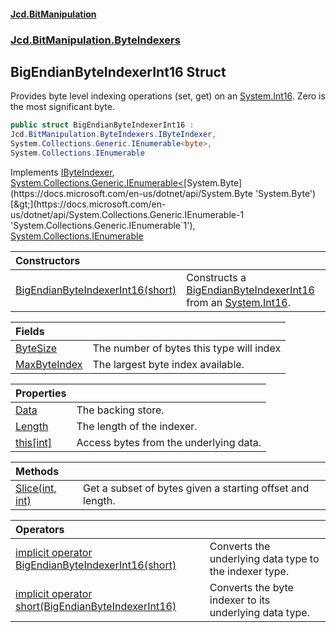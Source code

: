 #### [Jcd.BitManipulation](index.md 'index')
### [Jcd.BitManipulation.ByteIndexers](Jcd.BitManipulation.ByteIndexers.md 'Jcd.BitManipulation.ByteIndexers')

## BigEndianByteIndexerInt16 Struct

Provides byte level indexing operations (set, get) on
an [System.Int16](https://docs.microsoft.com/en-us/dotnet/api/System.Int16 'System.Int16'). Zero is the most significant
byte.

```csharp
public struct BigEndianByteIndexerInt16 :
Jcd.BitManipulation.ByteIndexers.IByteIndexer,
System.Collections.Generic.IEnumerable<byte>,
System.Collections.IEnumerable
```

Implements [IByteIndexer](Jcd.BitManipulation.ByteIndexers.IByteIndexer.md 'Jcd.BitManipulation.ByteIndexers.IByteIndexer'), [System.Collections.Generic.IEnumerable&lt;](https://docs.microsoft.com/en-us/dotnet/api/System.Collections.Generic.IEnumerable-1 'System.Collections.Generic.IEnumerable`1')[System.Byte](https://docs.microsoft.com/en-us/dotnet/api/System.Byte 'System.Byte')[&gt;](https://docs.microsoft.com/en-us/dotnet/api/System.Collections.Generic.IEnumerable-1 'System.Collections.Generic.IEnumerable`1'), [System.Collections.IEnumerable](https://docs.microsoft.com/en-us/dotnet/api/System.Collections.IEnumerable 'System.Collections.IEnumerable')

| Constructors                                                                                                                                                                                                                     |                                                                                                                                                                                                                                                                       |
|:---------------------------------------------------------------------------------------------------------------------------------------------------------------------------------------------------------------------------------|:----------------------------------------------------------------------------------------------------------------------------------------------------------------------------------------------------------------------------------------------------------------------|
| [BigEndianByteIndexerInt16(short)](Jcd.BitManipulation.ByteIndexers.BigEndianByteIndexerInt16.BigEndianByteIndexerInt16(short).md 'Jcd.BitManipulation.ByteIndexers.BigEndianByteIndexerInt16.BigEndianByteIndexerInt16(short)') | Constructs a [BigEndianByteIndexerInt16](Jcd.BitManipulation.ByteIndexers.BigEndianByteIndexerInt16.md 'Jcd.BitManipulation.ByteIndexers.BigEndianByteIndexerInt16') from an [System.Int16](https://docs.microsoft.com/en-us/dotnet/api/System.Int16 'System.Int16'). |

| Fields                                                                                                                                                               |                                          |
|:---------------------------------------------------------------------------------------------------------------------------------------------------------------------|:-----------------------------------------|
| [ByteSize](Jcd.BitManipulation.ByteIndexers.BigEndianByteIndexerInt16.ByteSize.md 'Jcd.BitManipulation.ByteIndexers.BigEndianByteIndexerInt16.ByteSize')             | The number of bytes this type will index |
| [MaxByteIndex](Jcd.BitManipulation.ByteIndexers.BigEndianByteIndexerInt16.MaxByteIndex.md 'Jcd.BitManipulation.ByteIndexers.BigEndianByteIndexerInt16.MaxByteIndex') | The largest byte index available.        |

| Properties                                                                                                                                                  |                                        |
|:------------------------------------------------------------------------------------------------------------------------------------------------------------|:---------------------------------------|
| [Data](Jcd.BitManipulation.ByteIndexers.BigEndianByteIndexerInt16.Data.md 'Jcd.BitManipulation.ByteIndexers.BigEndianByteIndexerInt16.Data')                | The backing store.                     |
| [Length](Jcd.BitManipulation.ByteIndexers.BigEndianByteIndexerInt16.Length.md 'Jcd.BitManipulation.ByteIndexers.BigEndianByteIndexerInt16.Length')          | The length of the indexer.             |
| [this[int]](Jcd.BitManipulation.ByteIndexers.BigEndianByteIndexerInt16.this[int].md 'Jcd.BitManipulation.ByteIndexers.BigEndianByteIndexerInt16.this[int]') | Access bytes from the underlying data. |

| Methods                                                                                                                                                                      |                                                           |
|:-----------------------------------------------------------------------------------------------------------------------------------------------------------------------------|:----------------------------------------------------------|
| [Slice(int, int)](Jcd.BitManipulation.ByteIndexers.BigEndianByteIndexerInt16.Slice(int,int).md 'Jcd.BitManipulation.ByteIndexers.BigEndianByteIndexerInt16.Slice(int, int)') | Get a subset of bytes given a starting offset and length. |

| Operators                                                                                                                                                                                                                                                                                                                                   |                                                        |
|:--------------------------------------------------------------------------------------------------------------------------------------------------------------------------------------------------------------------------------------------------------------------------------------------------------------------------------------------|:-------------------------------------------------------|
| [implicit operator BigEndianByteIndexerInt16(short)](Jcd.BitManipulation.ByteIndexers.BigEndianByteIndexerInt16.op_ImplicitJcd.BitManipulation.ByteIndexers.BigEndianByteIndexerInt16(short).md 'Jcd.BitManipulation.ByteIndexers.BigEndianByteIndexerInt16.op_Implicit Jcd.BitManipulation.ByteIndexers.BigEndianByteIndexerInt16(short)') | Converts the underlying data type to the indexer type. |
| [implicit operator short(BigEndianByteIndexerInt16)](Jcd.BitManipulation.ByteIndexers.BigEndianByteIndexerInt16.op_Implicitshort(Jcd.BitManipulation.ByteIndexers.BigEndianByteIndexerInt16).md 'Jcd.BitManipulation.ByteIndexers.BigEndianByteIndexerInt16.op_Implicit short(Jcd.BitManipulation.ByteIndexers.BigEndianByteIndexerInt16)') | Converts the byte indexer to its underlying data type. |
